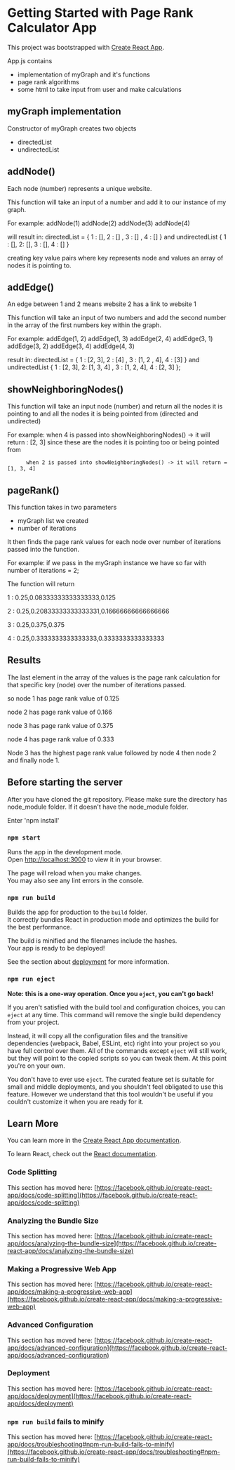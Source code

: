 # Getting Started with Page Rank Calculator App

This project was bootstrapped with [Create React App](https://github.com/facebook/create-react-app).



App.js contains 
- implementation of myGraph and it's functions
- page rank algorithms
- some html to take input from user and make calculations


## myGraph implementation
Constructor of myGraph creates two objects
- directedList 
- undirectedList

## addNode()
Each node (number) represents a unique website. 

This function will take an input of a number and add it to our instance of my graph.

For example: addNode(1)
             addNode(2) 
             addNode(3)
             addNode(4)

will result in:   directedList = { 1 : [], 2 : [] , 3 : [] , 4 : [] } and undirectedList { 1 : [], 2: [], 3 : [], 4 : [] }

creating key value pairs where key represents node and values an array of nodes it is pointing to.

## addEdge()
An edge between 1 and 2 means website 2 has a link to website 1

This function will take an input of two numbers and add the second number in the array of the first numbers key within the graph.


For example: addEdge(1, 2)
             addEdge(1, 3)
             addEdge(2, 4)
             addEdge(3, 1)
             addEdge(3, 2)
             addEdge(3, 4)
             addEdge(4, 3)

result in: directedList = { 1 : [2, 3], 2 : [4] , 3 : [1, 2 , 4], 4 : [3] } and undirectedList { 1 : [2, 3], 2: [1, 3, 4] , 3 : [1, 2, 4], 4 : [2, 3] };

## showNeighboringNodes()
This function will take an input node (number) and return all the nodes it is pointing to and all the nodes it is being pointed from (directed and undirected)

For example: when 4 is passed into showNeighboringNodes() -> it will return : [2, 3] since these are the nodes it is pointing too or being pointed from

          when 2 is passed into showNeighboringNodes() -> it will return = [1, 3, 4]


## pageRank()

This function takes in two parameters
- myGraph list we created
- number of iterations


It then finds the page rank values for each node over number of iterations passed into the function.

For example: if we pass in the myGraph instance we have so far with number of iterations = 2;

The function will return

1 : 0.25,0.08333333333333333,0.125

2 : 0.25,0.20833333333333331,0.16666666666666666

3 : 0.25,0.375,0.375

4 : 0.25,0.3333333333333333,0.3333333333333333


## Results

The last element in the array of the values is the page rank calculation for that specific key (node) over the number of iterations passed.

so node 1 has page rank value of 0.125

   node 2 has page rank value of 0.166
   
   node 3 has page rank value of 0.375
   
   node 4 has page rank value of 0.333
   
   Node 3 has the highest page rank value followed by node 4 then node 2 and finally node 1.

## Before starting the server

After you have cloned the git repository. Please make sure the directory has node_module folder. 
If it doesn't have the node_module folder.

Enter 'npm install'


### `npm start`


Runs the app in the development mode.\
Open [http://localhost:3000](http://localhost:3000) to view it in your browser.

The page will reload when you make changes.\
You may also see any lint errors in the console.


### `npm run build`

Builds the app for production to the `build` folder.\
It correctly bundles React in production mode and optimizes the build for the best performance.

The build is minified and the filenames include the hashes.\
Your app is ready to be deployed!

See the section about [deployment](https://facebook.github.io/create-react-app/docs/deployment) for more information.

### `npm run eject`

**Note: this is a one-way operation. Once you `eject`, you can't go back!**

If you aren't satisfied with the build tool and configuration choices, you can `eject` at any time. This command will remove the single build dependency from your project.

Instead, it will copy all the configuration files and the transitive dependencies (webpack, Babel, ESLint, etc) right into your project so you have full control over them. All of the commands except `eject` will still work, but they will point to the copied scripts so you can tweak them. At this point you're on your own.

You don't have to ever use `eject`. The curated feature set is suitable for small and middle deployments, and you shouldn't feel obligated to use this feature. However we understand that this tool wouldn't be useful if you couldn't customize it when you are ready for it.

## Learn More

You can learn more in the [Create React App documentation](https://facebook.github.io/create-react-app/docs/getting-started).

To learn React, check out the [React documentation](https://reactjs.org/).

### Code Splitting

This section has moved here: [https://facebook.github.io/create-react-app/docs/code-splitting](https://facebook.github.io/create-react-app/docs/code-splitting)

### Analyzing the Bundle Size

This section has moved here: [https://facebook.github.io/create-react-app/docs/analyzing-the-bundle-size](https://facebook.github.io/create-react-app/docs/analyzing-the-bundle-size)

### Making a Progressive Web App

This section has moved here: [https://facebook.github.io/create-react-app/docs/making-a-progressive-web-app](https://facebook.github.io/create-react-app/docs/making-a-progressive-web-app)

### Advanced Configuration

This section has moved here: [https://facebook.github.io/create-react-app/docs/advanced-configuration](https://facebook.github.io/create-react-app/docs/advanced-configuration)

### Deployment

This section has moved here: [https://facebook.github.io/create-react-app/docs/deployment](https://facebook.github.io/create-react-app/docs/deployment)

### `npm run build` fails to minify

This section has moved here: [https://facebook.github.io/create-react-app/docs/troubleshooting#npm-run-build-fails-to-minify](https://facebook.github.io/create-react-app/docs/troubleshooting#npm-run-build-fails-to-minify)
